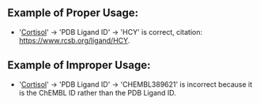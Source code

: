 ## Example of Proper Usage:
* '[Cortisol](https://golden.com/wiki/Cortisol-ZD69E)' → 'PDB Ligand ID' → 'HCY' is correct, citation: https://www.rcsb.org/ligand/HCY.

## Example of Improper Usage:
* '[Cortisol](https://golden.com/wiki/Cortisol-ZD69E)' → 'PDB Ligand ID' → 'CHEMBL389621' is incorrect because it is the ChEMBL ID rather than the PDB Ligand ID.
